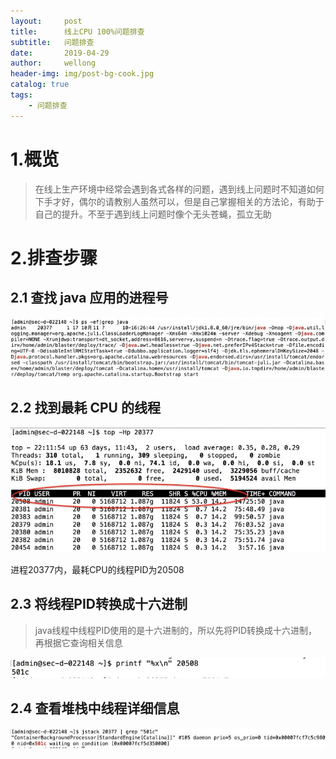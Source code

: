 ```yaml
---
layout:     post
title:      线上CPU 100%问题排查
subtitle:   问题排查
date:       2019-04-29
author:     wellong
header-img: img/post-bg-cook.jpg
catalog: true
tags:
    - 问题排查
---
```


# 1.概览
> 在线上生产环境中经常会遇到各式各样的问题，遇到线上问题时不知道如何下手才好，偶尔的请教别人虽然可以，但是自己掌握相关的方法论，有助于自己的提升。不至于遇到线上问题时像个无头苍蝇，孤立无助

# 2.排查步骤
## 2.1 查找 java 应用的进程号

![avatar](../img/20190429/2019_04_29_1.jpg)

## 2.2 找到最耗 CPU 的线程
![avatar](../img/20190429/2019_04_29_2.jpg)

进程20377内，最耗CPU的线程PID为20508

## 2.3 将线程PID转换成十六进制
>java线程中线程PID使用的是十六进制的，所以先将PID转换成十六进制，再根据它查询相关信息

![avatar](../img/20190429/2019_04_29_3.jpg)

## 2.4 查看堆栈中线程详细信息
![avatar](../img/20190429/2019_04_29_4.jpg)





